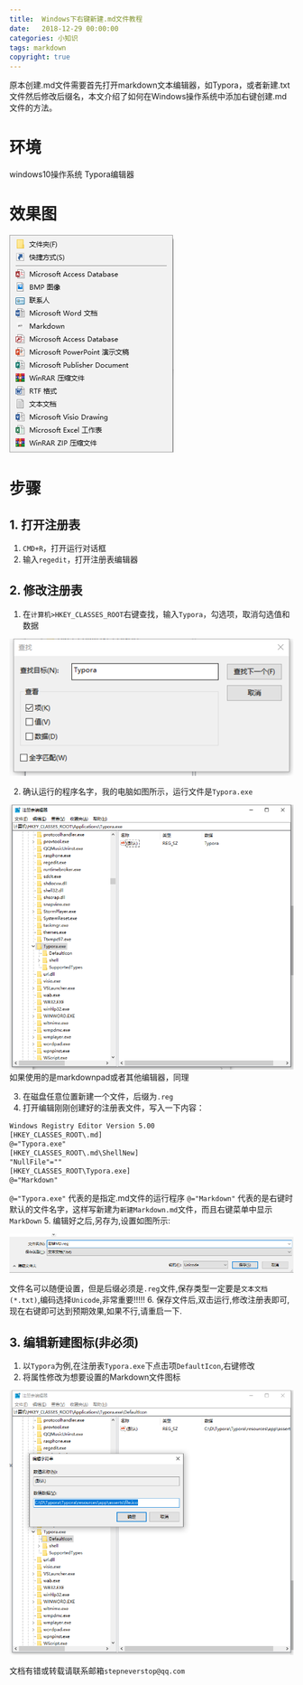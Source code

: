 ```yaml
---
title:  Windows下右键新建.md文件教程
date:   2018-12-29 00:00:00
categories: 小知识
tags: markdown
copyright: true
---
```


原本创建.md文件需要首先打开markdown文本编辑器，如Typora，或者新建.txt文件然后修改后缀名，本文介绍了如何在Windows操作系统中添加右键创建.md文件的方法。

<!--more-->

# 环境

windows10操作系统
Typora编辑器

# 效果图

![](./win-rightclick-create-md/1546050455.jpg)

# 步骤

## 1. 打开注册表
1. `CMD+R`，打开运行对话框
2. 输入`regedit`，打开注册表编辑器

## 2. 修改注册表
1. 在`计算机>HKEY_CLASSES_ROOT`右键查找，输入`Typora`，勾选项，取消勾选值和数据

![](./win-rightclick-create-md/20181229103503.png)

2. 确认运行的程序名字，我的电脑如图所示，运行文件是`Typora.exe`

![](./win-rightclick-create-md/20181229103752.png)
如果使用的是markdownpad或者其他编辑器，同理

3. 在磁盘任意位置新建一个文件，后缀为`.reg`
4. 打开编辑刚刚创建好的注册表文件，写入一下内容：
```
Windows Registry Editor Version 5.00
[HKEY_CLASSES_ROOT\.md]
@="Typora.exe"
[HKEY_CLASSES_ROOT\.md\ShellNew]
"NullFile"=""
[HKEY_CLASSES_ROOT\Typora.exe]
@="Markdown"
```

`@="Typora.exe"` 代表的是指定.md文件的运行程序
`@="Markdown"` 代表的是右键时默认的文件名字，这样写新建为`新建Markdown.md`文件，而且右键菜单中显示`MarkDown`
5. 编辑好之后,另存为,设置如图所示:

![](./win-rightclick-create-md/20181229105408.png)

文件名可以随便设置，但是后缀必须是`.reg`文件,保存类型一定要是`文本文档(*.txt)`,编码选择`Unicode`,非常重要!!!!!
6. 保存文件后,双击运行,修改注册表即可,现在右键即可达到预期效果,如果不行,请重启一下.

## 3. 编辑新建图标(非必须)
1. 以`Typora`为例,在注册表`Typora.exe`下点击项`DefaultIcon`,右键修改
2. 将属性修改为想要设置的Markdown文件图标

![](./win-rightclick-create-md/20181229105300.png)

文档有错或转载请联系邮箱`stepneverstop@qq.com`